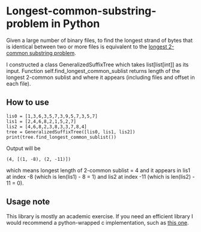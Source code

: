 Longest-common-substring-problem in Python
================================

Given a large number of binary files, to find the longest strand of bytes that is identical between two or more files is equivalent to the [longest 2-common substring problem](https://en.wikipedia.org/wiki/Longest_common_substring_problem).

I constructed a class GeneralizedSuffixTree which takes list[list[int]] as its input. Function self.find_longest_common_sublist returns length of the longest 2-common sublist and where it appears (including files and offset in each file).

How to use
----------

	lis0 = [1,3,6,3,5,7,3,9,5,7,3,5,7]
	lis1 = [2,4,6,8,2,1,5,2,7]
	lis2 = [4,6,8,2,3,8,3,3,7,8,4]
	tree = GeneralizedSuffixTree([lis0, lis1, lis2])
	print(tree.find_longest_common_sublist())
	
Output will be

	(4, [(1, -8), (2, -11)])
	
which means longest length of 2-common sublist = 4 and it appears in lis1 at index -8 (which is len(lis1) - 8 = 1) and lis2 at index -11 (which is len(lis2) - 11 = 0).

Usage note
----------

This library is mostly an academic exercise. 
If you need an efficient library
I would recommend a python-wrapped c implementation, 
such as [this one](http://www.daimi.au.dk/~mailund/suffix_tree.html).
